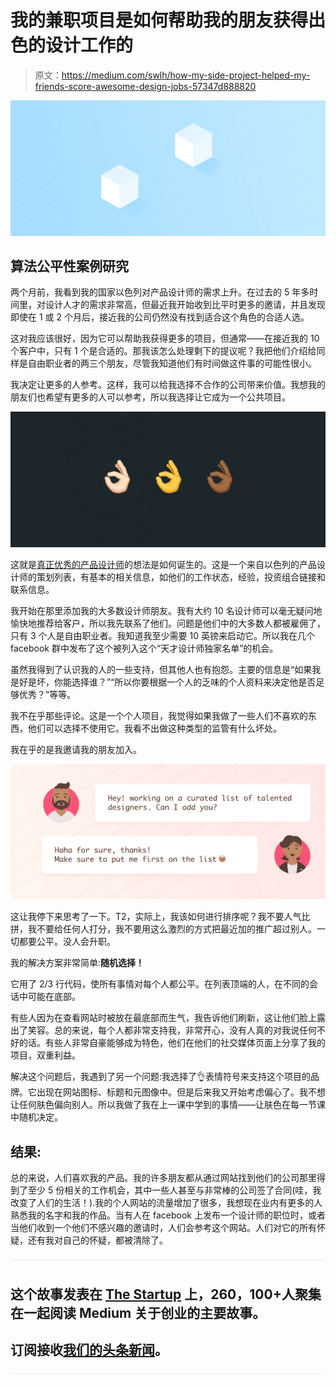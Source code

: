 # 我的兼职项目是如何帮助我的朋友获得出色的设计工作的

> 原文：<https://medium.com/swlh/how-my-side-project-helped-my-friends-score-awesome-design-jobs-57347d888820>

![](img/74a2cfa8275a93ba371c9a7390998ecc.png)

## 算法公平性案例研究

两个月前，我看到我的国家以色列对产品设计师的需求上升。在过去的 5 年多时间里，对设计人才的需求非常高，但最近我开始收到比平时更多的邀请，并且发现即使在 1 或 2 个月后，接近我的公司仍然没有找到适合这个角色的合适人选。

这对我应该很好，因为它可以帮助我获得更多的项目，但通常——在接近我的 10 个客户中，只有 1 个是合适的。那我该怎么处理剩下的提议呢？我把他们介绍给同样是自由职业者的两三个朋友，尽管我知道他们有时间做这件事的可能性很小。

我决定让更多的人参考。这样，我可以给我选择不合作的公司带来价值。我想我的朋友们也希望有更多的人可以参考，所以我选择让它成为一个公共项目。

![](img/6236011ebc536e1cb2031bb6a044e5e4.png)

这就是[真正优秀的产品设计师](http://reallygoodproductdesigners.com)的想法是如何诞生的。这是一个来自以色列的产品设计师的策划列表，有基本的相关信息，如他们的工作状态，经验，投资组合链接和联系信息。

我开始在那里添加我的大多数设计师朋友。我有大约 10 名设计师可以毫无疑问地愉快地推荐给客户，所以我先联系了他们。问题是他们中的大多数人都被雇佣了，只有 3 个人是自由职业者。我知道我至少需要 10 英镑来启动它。所以我在几个 facebook 群中发布了这个被列入这个“天才设计师独家名单”的机会。

虽然我得到了认识我的人的一些支持，但其他人也有抱怨。主要的信息是“如果我是好是坏，你能选择谁？”“所以你要根据一个人的乏味的个人资料来决定他是否足够优秀？”等等。

我不在乎那些评论。这是一个个人项目，我觉得如果我做了一些人们不喜欢的东西，他们可以选择不使用它。我看不出做这种类型的监管有什么坏处。

我在乎的是我邀请我的朋友加入。

![](img/cd7852d6f73919c09065c4a4d2f5aaa4.png)

这让我停下来思考了一下。T2，实际上，我该如何进行排序呢？我不要人气比拼，我不要给任何人打分，我不要用这么激烈的方式把最近加的推广超过别人。一切都要公平。没人会升职。

我的解决方案非常简单:**随机选择！**

它用了 2/3 行代码，使所有事情对每个人都公平。在列表顶端的人，在不同的会话中可能在底部。

有些人因为在查看网站时被放在最底部而生气，我告诉他们刷新，这让他们脸上露出了笑容。总的来说，每个人都非常支持我，非常开心，没有人真的对我说任何不好的话。有些人非常自豪能够成为特色，他们在他们的社交媒体页面上分享了我的项目，双重利益。

解决这个问题后，我遇到了另一个问题:我选择了👌表情符号来支持这个项目的品牌。它出现在网站图标、标题和元图像中。但是后来我又开始考虑偏心了。我不想让任何肤色偏向别人。所以我做了我在上一课中学到的事情——让肤色在每一节课中随机决定。

## 结果:

总的来说，人们喜欢我的产品。我的许多朋友都从通过网站找到他们的公司那里得到了至少 5 份相关的工作机会，其中一些人甚至与非常棒的公司签了合同(哇，我改变了人们的生活！).我的个人网站的流量增加了很多，我想现在业内有更多的人熟悉我的名字和我的作品。当有人在 facebook 上发布一个设计师的职位时，或者当他们收到一个他们不感兴趣的邀请时，人们会参考这个网站。人们对它的所有怀疑，还有我对自己的怀疑，都被清除了。

![](img/731acf26f5d44fdc58d99a6388fe935d.png)

## 这个故事发表在 [The Startup](https://medium.com/swlh) 上，260，100+人聚集在一起阅读 Medium 关于创业的主要故事。

## 订阅接收[我们的头条新闻](http://growthsupply.com/the-startup-newsletter/)。

![](img/731acf26f5d44fdc58d99a6388fe935d.png)
